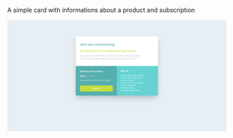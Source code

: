 A simple card with informations about a product and subscription


![Alt text](card_image.png?raw=true "Title")